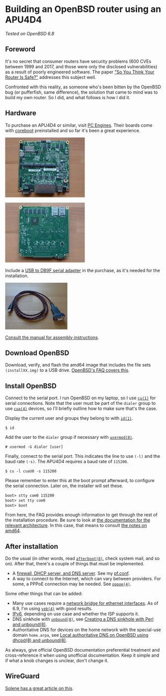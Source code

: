 # Building an OpenBSD router using an APU4D4

*Tested on OpenBSD 6.8*

## Foreword

It's no secret that consumer routers have security problems (600 CVEs
between 1999 and 2017, and those were only the disclosed
vulnerabilities) as a result of poorly engineered software. The paper
["So You Think Your Router Is
Safe?"](https://repository.stcloudstate.edu/cgi/viewcontent.cgi?article=1067&context=msia_etds)
addresses this subject well.

Confronted with this reality, as someone who's been bitten by the
OpenBSD bug (or pufferfish, same difference), the solution that came to
mind was to build my own router. So I did, and what follows is how I
did it.

## Hardware

To purchase an APU4D4 or similar, visit [PC
Engines](https://pcengines.ch/). Their boards come with
[coreboot](https://www.coreboot.org/) preinstalled and so far it's been
a great experience.

![APU4B4 board on a wooden surface (front side).](/images/apu4b4_1_thumb.png)

![APU4B4 board on a wooden surface (back side).](/images/apu4b4_2_thumb.png)

Include a [USB to DB9F serial
adapter](https://www.pcengines.ch/usbcom1a.htm) in the purchase, as it's
needed for the installation.

![USB to DB9F serial adapter on a wooden surface.](/images/usbcom1a_thumb.png)

[Consult the manual for assembly
instructions](https://pcengines.ch/pdf/apu4.pdf).

## Download OpenBSD

Download, verify, and flash the amd64 image that includes the file sets
`(installXX.img)` to a USB drive. [OpenBSD's FAQ covers
this](https://www.openbsd.org/faq/faq4.html).

## Install OpenBSD

Connect to the serial port. I run OpenBSD on my laptop, so I use
[`cu(1)`](https://man.openbsd.org/cu) for serial connections. Note that
the user must be part of the `dialer` group to use
[`cua(4)`](https://man.openbsd.org/cua) devices, so I'll briefly outline
how to make sure that's the case.

Display the current user and groups they belong to with
[`id(1)`](https://man.openbsd.org/id).

	$ id

Add the user to the `dialer` group if necessary with
[`usermod(8)`](https://man.openbsd.org/usermod).

	# usermod -G dialer [user]

Finally, connect to the serial port. This indicates the line to use
`(-l)` and the baud rate `(-s)`. The APU4D4 requires a baud rate of
`115200`.

	$ cu -l cuaU0 -s 115200

Please remember to enter this at the boot prompt afterward, to configure
the serial connection. Later on, the installer will set these.

	boot> stty com0 115200
	boot> set tty com0
	boot> boot

From here, the FAQ provides enough information to get through the rest
of the installation procedure. Be sure to look at [the documentation for
the relevant architecture](https://www.openbsd.org/plat.html). In this
case, that means to consult [the notes on
amd64](https://www.openbsd.org/amd64.html).

## After installation

Do the usual (in other words, read
[`afterboot(8)`](https://man.openbsd.org/afterboot), check system mail,
and so on). After that, there's a couple of things that must be
implemented.

- A [firewall, DHCP server, and DNS
  server](https://www.openbsd.org/faq/pf/example1.html). See my
  [pf.conf](/src/sysadm/file/examples/openbsd/pf.conf.html).
- A way to connect to the Internet, which can vary between providers.
  For some, a PPPoE connection may be needed. See
  [`pppoe(4)`](https://man.openbsd.org/pppoe).

Some other things that can be added:

- Many use cases require a [network bridge for ethernet
  interfaces](https://www.openbsd.org/faq/faq6.html#Bridge). As of 6.9,
  I'm using [`veb(4)`](https://man.openbsd.org/veb) with good results.
- [IPv6](https://lipidity.com/openbsd/router/), depending on use
  case and whether the ISP supports it.
- DNS sinkhole with [`unbound(8)`](https://man.openbsd.org/unbound), see
  [Creating a DNS sinkhole with Perl and
  unbound(8)](/dns-sinkhole.html).
- Authoritative DNS for devices on the home network with the special-use
  domain `home.arpa`, see [Local authoritative DNS on OpenBSD using
  dhcpd(8) and unbound(8)](/local-authoritative-dns.html).

As always, give official OpenBSD documentation preferential treatment
and cross-reference it when using unofficial documentation. Keep it
simple and if what a knob changes is unclear, don't change it.

## WireGuard

[Solene has a great article on
this](https://dataswamp.org/~solene/2021-10-09-openbsd-wireguard-exit.html).
